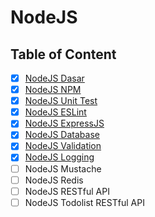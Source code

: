 # NodeJS

## Table of Content

- [x] [NodeJS Dasar](NodeJS%20Dasar)
- [x] [NodeJS NPM](NodeJS%20NPM)
- [x] [NodeJS Unit Test](NodeJS%20Unit%20Test)
- [x] [NodeJS ESLint](NodeJS%20ESLint)
- [x] [NodeJS ExpressJS](NodeJS%20ExpressJS)
- [x] [NodeJS Database](NodeJS%20Database)
- [x] [NodeJS Validation](NodeJS%20Validation)
- [x] [NodeJS Logging](NodeJS%20Logging)
- [ ] NodeJS Mustache
- [ ] NodeJS Redis
- [ ] NodeJS RESTful API
- [ ] NodeJS Todolist RESTful API
